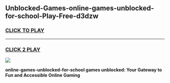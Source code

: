 
## Unblocked-Games-online-games-unblocked-for-school-Play-Free-d3dzw
<h3>
<a href="https://premium76.site?title=online-games-unblocked-for-school&ref=10A">CLICK TO PLAY</a></h3>
<hr>

<h3>
<a href="https://premium76.site?title=online-games-unblocked-for-school&ref=10A">CLICK 2 PLAY</a>
  
</h3>

<a href="https://premium76.site?title=online-games-unblocked-for-school&ref=10A"><img src="https://clearcache.store/games.png"></a>


**online-games-unblocked-for-school games unblocked: Your Gateway to Fun and Accessible Online Gaming**
